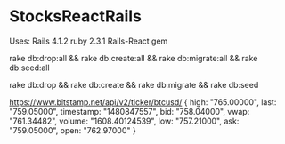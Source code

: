 # StocksReactRails

Uses:
Rails 4.1.2
ruby 2.3.1
Rails-React gem




rake db:drop:all  && rake db:create:all   && rake db:migrate:all  && rake db:seed:all 

rake db:drop  && rake db:create  && rake db:migrate  && rake db:seed  

https://www.bitstamp.net/api/v2/ticker/btcusd/   {
                                                     high: "765.00000",
                                                     last: "759.05000",
                                                     timestamp: "1480847557",
                                                     bid: "758.04000",
                                                     vwap: "761.34482",
                                                     volume: "1608.40124539",
                                                     low: "757.21000",
                                                     ask: "759.05000",
                                                     open: "762.97000"
                                                 }